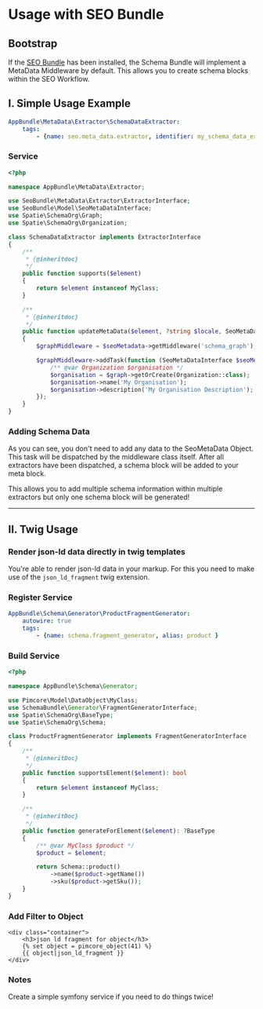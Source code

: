 # Usage with SEO Bundle

## Bootstrap
If the [SEO Bundle](https://github.com/dachcom-digital/pimcore-seo) has been installed, the Schema Bundle will implement a MetaData Middleware by default. 
This allows you to create schema blocks within the SEO Workflow.

## I. Simple Usage Example

```yml
AppBundle\MetaData\Extractor\SchemaDataExtractor:
    tags:
        - {name: seo.meta_data.extractor, identifier: my_schema_data_extractor }
```

### Service

```php
<?php

namespace AppBundle\MetaData\Extractor;

use SeoBundle\MetaData\Extractor\ExtractorInterface;
use SeoBundle\Model\SeoMetaDataInterface;
use Spatie\SchemaOrg\Graph;
use Spatie\SchemaOrg\Organization;

class SchemaDataExtractor implements ExtractorInterface
{
    /**
     * {@inheritdoc}
     */
    public function supports($element)
    {
        return $element instanceof MyClass;
    }

    /**
     * {@inheritdoc}
     */
    public function updateMetaData($element, ?string $locale, SeoMetaDataInterface $seoMetadata)
    {
        $graphMiddleware = $seoMetadata->getMiddleware('schema_graph');

        $graphMiddleware->addTask(function (SeoMetaDataInterface $seoMetadata, Graph $graph) {
            /** @var Organization $organisation */
            $organisation = $graph->getOrCreate(Organization::class);
            $organisation->name('My Organisation');
            $organisation->description('My Organisation Description');
        });
    }
}
```

### Adding Schema Data
As you can see, you don't need to add any data to the SeoMetaData Object. This task will be dispatched by the middleware class itself.
After all extractors have been dispatched, a schema block will be added to your meta block.

This allows you to add multiple schema information within multiple extractors but only one schema block will be generated!

***

## II. Twig Usage

### Render json-ld data directly in twig templates
You're able to render json-ld data in your markup. For this you need to make use of the `json_ld_fragment` twig extension.

### Register Service

```yml
AppBundle\Schema\Generator\ProductFragmentGenerator:
    autowire: true
    tags:
        - {name: schema.fragment_generator, alias: product }
```

### Build Service

```php
<?php

namespace AppBundle\Schema\Generator;

use Pimcore\Model\DataObject\MyClass;
use SchemaBundle\Generator\FragmentGeneratorInterface;
use Spatie\SchemaOrg\BaseType;
use Spatie\SchemaOrg\Schema;

class ProductFragmentGenerator implements FragmentGeneratorInterface
{
    /**
     * {@inheritDoc}
     */
    public function supportsElement($element): bool
    {
        return $element instanceof MyClass;
    }

    /**
     * {@inheritDoc}
     */
    public function generateForElement($element): ?BaseType
    {
        /** @var MyClass $product */
        $product = $element;

        return Schema::product()
            ->name($product->getName())
            ->sku($product->getSku());
    }
}
```

### Add Filter to Object

```twig
<div class="container">
    <h3>json ld fragment for object</h3>
    {% set object = pimcore_object(41) %}
    {{ object|json_ld_fragment }}
</div>
```

### Notes
Create a simple symfony service if you need to do things twice!